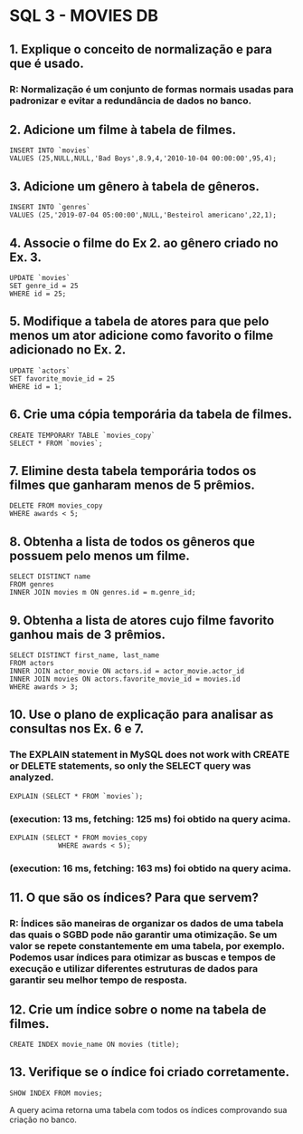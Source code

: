 # SQL 3 - MOVIES DB

## 1. Explique o conceito de normalização e para que é usado.
### R: Normalização é um conjunto de formas normais usadas para padronizar e evitar a redundância de dados no banco.
## 2. Adicione um filme à tabela de filmes.
```mysql
INSERT INTO `movies`
VALUES (25,NULL,NULL,'Bad Boys',8.9,4,'2010-10-04 00:00:00',95,4);
```
## 3. Adicione um gênero à tabela de gêneros.
```mysql
INSERT INTO `genres`
VALUES (25,'2019-07-04 05:00:00',NULL,'Besteirol americano',22,1);
```
## 4. Associe o filme do Ex 2. ao gênero criado no Ex. 3.
```mysql
UPDATE `movies`
SET genre_id = 25
WHERE id = 25;
```
## 5. Modifique a tabela de atores para que pelo menos um ator adicione como favorito o filme adicionado no Ex. 2.
```mysql
UPDATE `actors`
SET favorite_movie_id = 25
WHERE id = 1;
```
## 6. Crie uma cópia temporária da tabela de filmes.
```mysql
CREATE TEMPORARY TABLE `movies_copy`
SELECT * FROM `movies`;
```

## 7. Elimine desta tabela temporária todos os filmes que ganharam menos de 5 prêmios.
```mysql
DELETE FROM movies_copy
WHERE awards < 5;
```

## 8. Obtenha a lista de todos os gêneros que possuem pelo menos um filme.
```mysql
SELECT DISTINCT name 
FROM genres
INNER JOIN movies m ON genres.id = m.genre_id;
```
## 9. Obtenha a lista de atores cujo filme favorito ganhou mais de 3 prêmios.
```mysql
SELECT DISTINCT first_name, last_name
FROM actors
INNER JOIN actor_movie ON actors.id = actor_movie.actor_id
INNER JOIN movies ON actors.favorite_movie_id = movies.id
WHERE awards > 3;
```
## 10. Use o plano de explicação para analisar as consultas nos Ex. 6 e 7.
### The EXPLAIN statement in MySQL does not work with CREATE or DELETE statements, so only the SELECT query was analyzed.
```mysql
EXPLAIN (SELECT * FROM `movies`);
```
### (execution: 13 ms, fetching: 125 ms) foi obtido na query acima.
```mysql
EXPLAIN (SELECT * FROM movies_copy
            WHERE awards < 5);
```
### (execution: 16 ms, fetching: 163 ms) foi obtido na query acima.

## 11. O que são os índices? Para que servem?
### R: Índices são maneiras de organizar os dados de uma tabela das quais o SGBD pode não garantir uma otimização. Se um valor se repete constantemente em uma tabela, por exemplo. Podemos usar índices para otimizar as buscas e tempos de execução e utilizar diferentes estruturas de dados para garantir seu melhor tempo de resposta.

## 12. Crie um índice sobre o nome na tabela de filmes.
```mysql
CREATE INDEX movie_name ON movies (title);
```
## 13. Verifique se o índice foi criado corretamente.
```mysql
SHOW INDEX FROM movies;
```
A query acima retorna uma tabela com todos os índices comprovando sua criação no banco.